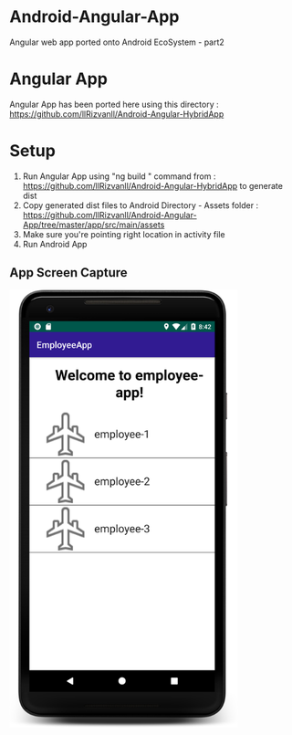 # Android-Angular-App
Angular web app ported onto Android EcoSystem - part2


# Angular App 
Angular App has been ported here using this directory : https://github.com/llRizvanll/Android-Angular-HybridApp

# Setup
1. Run Angular App using "ng build " command from : https://github.com/llRizvanll/Android-Angular-HybridApp to generate dist
2. Copy generated dist files to Android Directory - Assets folder : https://github.com/llRizvanll/Android-Angular-App/tree/master/app/src/main/assets
3. Make sure you're pointing right location in activity file 
4. Run Android App

## App Screen Capture
<img src="https://github.com/llRizvanll/Android-Angular-App/blob/master/app/images/screen.png" width="400">

